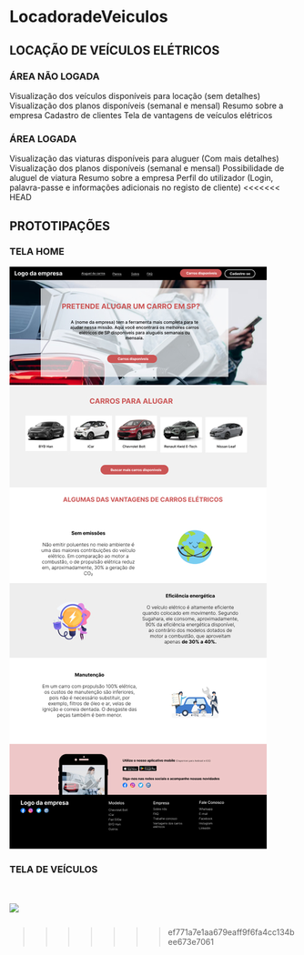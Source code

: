 # LocadoradeVeiculos

## LOCAÇÃO DE VEÍCULOS ELÉTRICOS 

### ÁREA NÃO LOGADA

Visualização dos veículos disponíveis para locação (sem detalhes)
Visualização dos planos disponíveis (semanal e mensal) 
Resumo sobre a empresa 
Cadastro de clientes
Tela de vantagens de veículos elétricos

### ÁREA LOGADA

Visualização das viaturas disponíveis para aluguer (Com mais detalhes) 
Visualização dos planos disponíveis (semanal e mensal)
Possibilidade de aluguel de viatura
Resumo sobre a empresa
Perfil do utilizador (Login, palavra-passe e informações adicionais no registo de cliente)
<<<<<<< HEAD


## PROTOTIPAÇÕES

### TELA HOME
![](Imagens/Página%20Home%20-%20Locadora%20de%20veículos.jpg)

### TELA DE VEÍCULOS
![](Imagens/Explorar%20-%20Locadora%20de%20Veículos.jpg)
=======
>>>>>>> ef771a7e1aa679eaff9f6fa4cc134bee673e7061
